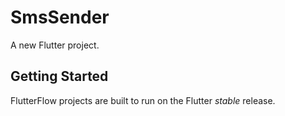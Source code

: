 # SmsSender

A new Flutter project.

## Getting Started

FlutterFlow projects are built to run on the Flutter _stable_ release.
